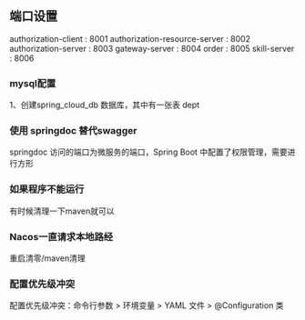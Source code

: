 

## 端口设置

authorization-client          : 8001
authorization-resource-server : 8002
authorization-server          : 8003
gateway-server         : 8004
order                  : 8005
skill-server           : 8006




### mysql配置

1、创建spring_cloud_db 数据库，其中有一张表  dept

### 使用 springdoc 替代swagger

springdoc 访问的端口为微服务的端口，Spring Boot 中配置了权限管理，需要进行方形


### 如果程序不能运行

有时候清理一下maven就可以


### Nacos一直请求本地路经

重启清零/maven清理

### 配置优先级冲突

‌配置优先级冲突‌：命令行参数 > 环境变量 > YAML 文件 > @Configuration 类